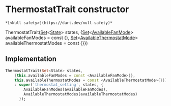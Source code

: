 


# ThermostatTrait constructor




    *[<Null safety>](https://dart.dev/null-safety)*



ThermostatTrait([Set](https://api.flutter.dev/flutter/dart-core/Set-class.html)&lt;[State](../../yonomi-sdk/State-class.md)> states, {[Set](https://api.flutter.dev/flutter/dart-core/Set-class.html)&lt;[AvailableFanMode](../../yonomi-sdk/AvailableFanMode.md)> availableFanModes = const <AvailableFanMode>{}, [Set](https://api.flutter.dev/flutter/dart-core/Set-class.html)&lt;[AvailableThermostatMode](../../yonomi-sdk/AvailableThermostatMode.md)> availableThermostatModes = const <AvailableThermostatMode>{}})





## Implementation

```dart
ThermostatTrait(Set<State> states,
    {this.availableFanModes = const <AvailableFanMode>{},
    this.availableThermostatModes = const <AvailableThermostatMode>{}})
    : super('thermostat_setting', states, {
        AvailableFanModes(availableFanModes),
        AvailableThermostatModes(availableThermostatModes)
      });
```







